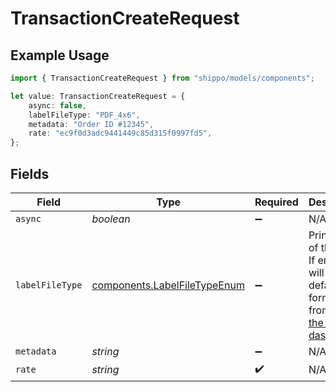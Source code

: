 # TransactionCreateRequest

## Example Usage

```typescript
import { TransactionCreateRequest } from "shippo/models/components";

let value: TransactionCreateRequest = {
    async: false,
    labelFileType: "PDF_4x6",
    metadata: "Order ID #12345",
    rate: "ec9f0d3adc9441449c85d315f0997fd5",
};
```

## Fields

| Field                                                                                                                                                                                                                               | Type                                                                                                                                                                                                                                | Required                                                                                                                                                                                                                            | Description                                                                                                                                                                                                                         | Example                                                                                                                                                                                                                             |
| ----------------------------------------------------------------------------------------------------------------------------------------------------------------------------------------------------------------------------------- | ----------------------------------------------------------------------------------------------------------------------------------------------------------------------------------------------------------------------------------- | ----------------------------------------------------------------------------------------------------------------------------------------------------------------------------------------------------------------------------------- | ----------------------------------------------------------------------------------------------------------------------------------------------------------------------------------------------------------------------------------- | ----------------------------------------------------------------------------------------------------------------------------------------------------------------------------------------------------------------------------------- |
| `async`                                                                                                                                                                                                                             | *boolean*                                                                                                                                                                                                                           | :heavy_minus_sign:                                                                                                                                                                                                                  | N/A                                                                                                                                                                                                                                 | false                                                                                                                                                                                                                               |
| `labelFileType`                                                                                                                                                                                                                     | [components.LabelFileTypeEnum](../../models/components/labelfiletypeenum.md)                                                                                                                                                        | :heavy_minus_sign:                                                                                                                                                                                                                  | Print format of the <a href="https://docs.goshippo.com/docs/shipments/shippinglabelsizes/">label</a>. If empty, will use the default format set from <br/><a href="https://apps.goshippo.com/settings/labels">the Shippo dashboard.</a> | PDF_4x6                                                                                                                                                                                                                             |
| `metadata`                                                                                                                                                                                                                          | *string*                                                                                                                                                                                                                            | :heavy_minus_sign:                                                                                                                                                                                                                  | N/A                                                                                                                                                                                                                                 | Order ID #12345                                                                                                                                                                                                                     |
| `rate`                                                                                                                                                                                                                              | *string*                                                                                                                                                                                                                            | :heavy_check_mark:                                                                                                                                                                                                                  | N/A                                                                                                                                                                                                                                 | ec9f0d3adc9441449c85d315f0997fd5                                                                                                                                                                                                    |